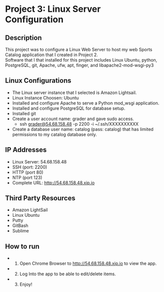 # Project 3: Linux Server Configuration
## Description
This project was to configure a Linux Web Server to host my web Sports Catalog application that I created in Project 2.  
Software that I that installed for this project includes Linux Ubuntu, python, PostgreSQL, git, Apache, ufw, apt, finger, and libapache2-mod-wsgi-py3

## Linux Configurations
- The Linux server instance that I selected is Amazon Lightsail.
- Linux Instance Choosen: Ubuntu
- Installed and configure Apache to serve a Python mod_wsgi application.  
- Installed and configure PostgreSQL for database setup.
- Installed git
- Create a user account name: grader and gave sudo access.
  - ssh grader@54.68.158.48 -p 2200 -i ~/.ssh/XXXXXXXXXX
- Create a database user name: catalog (pass: catalog) that has limited permissions to my catalog database only.

## IP Addresses
- Linux Server: 54.68.158.48
- SSH (port: 2200)
- HTTP (port 80)
- NTP (port 123)
- Complete URL: http://54.68.158.48.xip.io

## Third Party Resources
- Amazon LightSail
- Linux Ubuntu
- Putty
- GitBash
- Sublime

## How to run
* 1. Open Chrome Browser to http://54.68.158.48.xip.io to view the app.
* 2. Log Into the app to be able to edit/delete items.
* 3. Enjoy!
